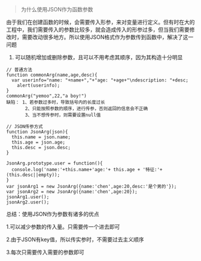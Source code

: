 > 为什么使用JSON作为函数参数

由于我们在创建函数的时候，会需要传入形参，来对变量进行定义。但有时在大的工程中，我们需要传入的参数比较多，就会造成传入的形参过多，但当我们需要修改时，需要改动很多地方。所以使用JSON格式作为参数传到函数中，解决了这一问题

1. 可以随机增加或删除参数，且可以不用考虑其顺序，因为其构造十分明显

```
// 普通方法 
function commonArg(name,age,desc){
  var userinfo="name: "+name+","+"age: "+age+"\ndescription: "+desc;
    alert(userinfo);
}
commonArg("yemoo",22,"a boy!")
缺陷： 1、若参数过多时，导致括号内的长度过长
       2、只能按照参数的顺序，进行传参，否则返回的信息会不正确
       3、当不想传参时，则需要设置null值

// JSON传参方式
function JsonArg(json){
  this.name = json.name;
  this.age = json.age;
  this.desc = json.desc;
}

JsonArg.prototype.user = function(){
  console.log('name:'+this.name+'age:'+ this.age + '特征:'+(this.desc||empty));
}
var jsonArg1 = new JsonArg({name:'chen',age:20,desc:'是个男的'});
var jsonArg2 = new JsonArg({name:'chen',age:20});
jsonArg1.user();
jsonArg2.user();
```

总结：使用JSON作为参数有诸多的优点

   1.可以减少参数的传入量。只需要传一个进去即可

   2.由于JSON有key值，所以传实参时，不需要过去主义顺序

   3.每次只需要传入需要的参数即可